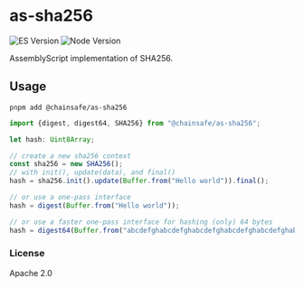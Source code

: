 # as-sha256

![ES Version](https://img.shields.io/badge/ES-2015-yellow)
![Node Version](https://img.shields.io/badge/node-12.x-green)

AssemblyScript implementation of SHA256.

## Usage

`pnpm add @chainsafe/as-sha256`

```typescript
import {digest, digest64, SHA256} from "@chainsafe/as-sha256";

let hash: Uint8Array;

// create a new sha256 context
const sha256 = new SHA256();
// with init(), update(data), and final()
hash = sha256.init().update(Buffer.from("Hello world")).final();

// or use a one-pass interface
hash = digest(Buffer.from("Hello world"));

// or use a faster one-pass interface for hashing (only) 64 bytes
hash = digest64(Buffer.from("abcdefghabcdefghabcdefghabcdefghabcdefghabcdefghabcdefghabcdefgh"));
```

### License

Apache 2.0
